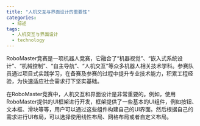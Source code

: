 ```yaml
---  
title: "人机交互与界面设计的重要性"  
categories:  
  - 综述  
tags: 
  - 人机交互与界面设计 
  - technology  
---  
```


RoboMaster竞赛是一项机器人竞赛，它融合了“机器视觉”、“嵌入式系统设计”、“机械控制”、“自主导航”、“人机交互”等众多机器人相关技术学科。参赛队员通过项目式实践学习，在备赛及参赛的过程中提升专业技术能力，积累工程经验，为快速适应社会需求打下坚实基础。

在RoboMaster竞赛中，人机交互和界面设计是非常重要的。例如，使用RoboMaster提供的UI框架进行开发，框架提供了一些基本的UI组件，例如按钮、文本框、滑块等等，用户可以通过这些组件构建自己的UI界面。然后根据自己的需求进行UI布局，可以选择使用线性布局、网格布局或者自定义布局。 
